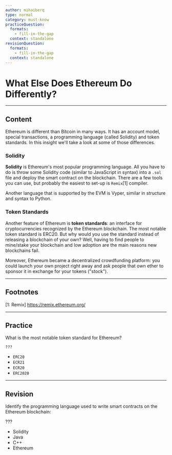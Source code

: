 ```yaml
---
author: mihaiberq
type: normal
category: must-know
practiceQuestion:
  formats:
    - fill-in-the-gap
  context: standalone
revisionQuestion:
  formats:
    - fill-in-the-gap
  context: standalone
---
```


# What Else Does Ethereum Do Differently?


---

## Content

Ethereum is different than Bitcoin in many ways. It has an account model, special transactions, a programming language (called Solidity) and token standards. In this insight we'll take a look at some of those differences.

### Solidity

**Solidity** is Ethereum's most popular programming language. All you have to do is throw some Solidity code (similar to JavaScript in syntax) into a `.sol` file and deploy the smart contract on the blockchain. There are a few tools you can use, but probably the easiest to set-up is `Remix`[1] compiler.

Another language that is supported by the EVM is Vyper, similar in structure and syntax to Python.

### Token Standards

Another feature of Ethereum is **token standards**: an interface for cryptocurrencies recognized by the Ethereum blockchain. The most notable token standard is ERC20. But why would you use the standard instead of releasing a blockchain of your own? Well, having to find people to mine/stake your blockchain and low adoption are the main reasons new blockchains fail.

Moreover, Ethereum became a decentralized crowdfunding platform: you could launch your own project right away and ask people that own ether to sponsor it in exchange for your tokens ("stock").


---

## Footnotes

[1: Remix]
<https://remix.ethereum.org/>


---

## Practice

What is the most notable token standard for Ethereum?

```plain-text
???
```

- `ERC20`
- `ECR21`
- `ECR20`
- `ERC2020`


---

## Revision

Identify the programming language used to write smart contracts on the Ethereum blockchain:

???

- Solidity
- Java
- C++
- Ethereum
